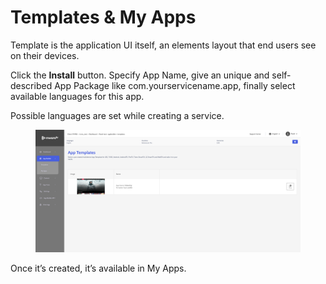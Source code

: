 # Templates & My Apps

Template is the application UI itself, an elements layout that end users see on their devices.

Click the **Install** button. Specify App Name, give an unique and self-described App Package like com.yourservicename.app, finally select available languages for this app.

Possible languages are set while creating a service.

<figure><img src="../../.gitbook/assets/image (55).png" alt=""><figcaption></figcaption></figure>

Once it’s created, it’s available in My Apps.
